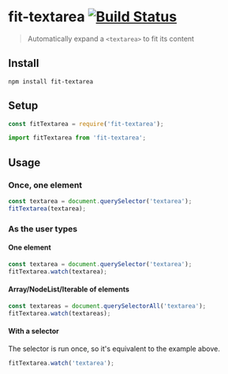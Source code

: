 # fit-textarea [![Build Status](https://api.travis-ci.com/bfred-it/fit-textarea.svg?branch=master)](https://travis-ci.com/bfred-it/fit-textarea)

> Automatically expand a `<textarea>` to fit its content

## Install

```
npm install fit-textarea
```

## Setup

```js
const fitTextarea = require('fit-textarea');
```

```js
import fitTextarea from 'fit-textarea';
```

## Usage

### Once, one element

```js
const textarea = document.querySelector('textarea');
fitTextarea(textarea);
```

### As the user types

#### One element

```js
const textarea = document.querySelector('textarea');
fitTextarea.watch(textarea);
```

#### Array/NodeList/Iterable of elements

```js
const textareas = document.querySelectorAll('textarea');
fitTextarea.watch(textareas);
```

#### With a selector

The selector is run once, so it's equivalent to the example above.

```js
fitTextarea.watch('textarea');
```
